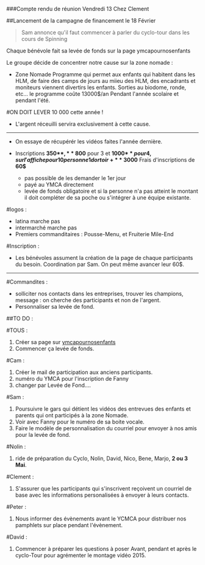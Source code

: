 ###Compte rendu de réunion Vendredi 13 Chez Clement

##Lancement de la campagne de financement le 18 Février
> Sam annonce qu'il faut commencer à parler du cyclo-tour dans les cours de Spinning

Chaque bénévole fait sa levée de fonds sur la page ymcapournosenfants

Le groupe décide de concentrer notre cause sur la zone nomade :

* Zone Nomade
  Programme qui permet aux enfants qui habitent dans les HLM, de faire des camps de jours au miieu des HLM, des encadrants et moniteurs viennent divertirs les enfants. 
  Sorties au biodome, ronde, etc... le programme coûte 13000$/an
  Pendant l'année scolaire et pendant l'été. 

#ON DOIT LEVER 10 000 cette année !

* L'argent réceuilli servira exclusivement à cette cause. 

---

* On essaye de récupérér les vidéos faites l'année dernière. 

* Inscriptions **350$**, **800$** pour 3 et **1000$** pour 4, sur l'affiche
pour 10 personne 1 dortoir + **3000$**
Frais d'inscriptions de **60$** 
	* pas possible de les demander le 1er jour
	* payé au YMCA directement
	* levée de fonds obligatoire et si la personne n'a pas atteint le montant il doit compléter de sa poche ou s'intégrer à une équipe existante.

#logos :
* latina marche pas 
* intermarché marche pas
* Premiers commanditaires : Pousse-Menu, et Fruiterie Mile-End

#Inscription :
* Les bénévoles assument la création de la page de chaque participants du besoin. Coordination par Sam. On peut même avancer leur 60$.

---

#Commandites :
* solliciter nos contacts dans les entreprises, trouver les champions, message : on cherche des participants et non de l'argent. 
* Personnaliser sa levée de fond. 

##TO DO :

#TOUS :

1. Créer sa page sur [ymcapournosenfants](http://my.e2rm.com/TeamPage.aspx?teamID=590814&langPref=fr-CA&Referrer=%26Referrer%3dhttp%253a%252f%252fwww.ymcapournosenfants.ca%252fymca-staff-volunteer-login%252f%253faction%253dlostpassword)
2. Commencer ça levée de fonds.

#Cam :

1. Créer le mail de participation aux anciens participants. 
2. numéro du YMCA pour l'inscription de Fanny
3. changer par Levée de Fond....

#Sam :

1. Poursuivre le gars qui détient les vidéos des entrevues des enfants et parents qui ont participés à la zone Nomade. 
2. Voir avec Fanny pour le numéro de sa boite vocale.
3. Faire le modèle de personnalisation du courriel pour envoyer à nos amis pour la levée de fond. 

#Nolin :
1. ride de préparation du Cyclo, Nolin, David, Nico, Bene, Marjo, **2 ou 3 Mai**.

#Clement :

1. S'assurer que les participants qui s'inscrivent reçoivent un courriel de base avec les informations personalisées à envoyer à leurs contacts.

#Peter :

1. Nous informer des évènements avant le YCMCA pour distribuer nos pamphlets sur place pendant l'évènement.

#David :
1. Commencer à préparer les questions à poser Avant, pendant et après le cyclo-Tour pour agrémenter le montage vidéo 2015.

